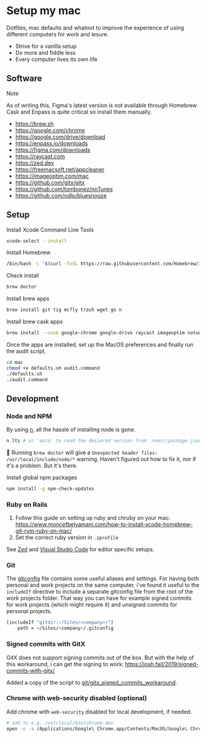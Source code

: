 # Setup my mac

Dotfiles, mac defaults and whatnot to improve the experience of using different computers for work and lesure.

- Strive for a vanilla setup
- Do more and fiddle less
- Every computer lives its own life

## Software

> [!NOTE]
> As of writing this, Figma's latest version is not available through Homebrew Cask and Enpass is quite critical so install them manually.

- https://brew.sh
- https://google.com/chrome
- https://google.com/drive/download
- https://enpass.io/downloads
- https://figma.com/downloads
- https://raycast.com
- https://zed.dev
- https://freemacsoft.net/appcleaner
- https://imageoptim.com/mac
- https://github.com/gitx/gitx
- https://github.com/tombonez/noTunes
- https://github.com/odlp/bluesnooze

## Setup

Install Xcode Command Line Tools

```sh
xcode-select --install
```

Install Homebrew

```sh
/bin/bash -c "$(curl -fsSL https://raw.githubusercontent.com/Homebrew/install/HEAD/install.sh)"
```

Check install

```sh
brew doctor
```

Install brew apps

```sh
brew install git tig mcfly trash wget go n
```

Install brew cask apps

```sh
brew install --cask google-chrome google-drive raycast imageoptim notunes gitx bluesnooze appcleaner zed
```

Once the apps are installed, set up the MacOS preferences and finally run the audit script.

```sh
cd mac
chmod +x defaults.sh audit.command
./defaults.sh
./audit.command
```

## Development

### Node and NPM

By using [n](https://github.com/tj/n), all the hassle of installing node is gone.

```sh
n lts # or 'auto' to read the desiered version from .nvmrc/package.json
```

🚧 Running `brew doctor` will give a `Unexpected header files: /usr/local/include/node/*` warning. Haven't figured out how to fix it, nor if it's a problem. But it's there.

Install global npm packages

```sh
npm install -g npm-check-updates
```

### Ruby on Rails

1. Follow this guide on setting up ruby and chruby on your mac: https://www.moncefbelyamani.com/how-to-install-xcode-homebrew-git-rvm-ruby-on-mac/
2. Set the correct ruby version in `.zprofile`

See [Zed](zed/Readme.md) and [Visual Studio Code](vscode/Readme.md) for editor specific setups.

### Git

The [gitconfig](./git/gitconfig) file contains some useful aliases and settings. For having both personal and work projects on the same computer, i've found it useful to the `includeIf` directive to include a separate gitconfig file from the root of the work projects folder. That way you can have for example signed commits for work projects (which might require it) and unsigned commits for personal projects.

```sh
[includeIf "gitdir:~/Sites/<company>/"]
    path = ~/Sites/<company>/.gitconfig
```

### Signed commits with GitX

GitX does not support signing commits out of the box. But with the help of this workaround, i can get the signing to work:
https://josh.fail/2019/signed-commits-with-gitx/

Added a copy of the script to [git/gitx_signed_commits_workaround](./git/gitx_signed_commits_workaround).

### Chrome with web-security disabled (optional)

Add chrome with `web-security` disabled for local development, if needed.

```sh
# add to e.g. /usr/local/bin/chrome-dev
open -n -a /Applications/Google\ Chrome.app/Contents/MacOS/Google\ Chrome --args --user-data-dir="/tmp/chrome_dev_test" --disable-web-security
```
